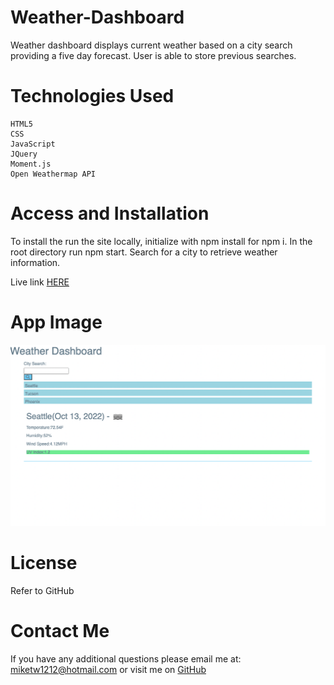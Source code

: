 # Weather-Dashboard 
Weather dashboard displays current weather based on a city search providing a five day forecast. User is able to store previous searches.

# Technologies Used
    HTML5
    CSS
    JavaScript
    JQuery
    Moment.js
    Open Weathermap API

# Access and Installation 

To install the run the site locally, initialize with npm install for npm i. In the root directory run npm start. Search for a city to retrieve weather information.

Live link [HERE](https://mychaelc.github.io/weather-dashboard/)

# App Image
![screenshot](./Screen%20Shot%202022-10-13%20at%203.45.35%20PM.png)


# License
Refer to GitHub

# Contact Me
   If you have any additional questions please email me at: miketw1212@hotmail.com or visit me on [GitHub](https://github.com/MychaelC)

